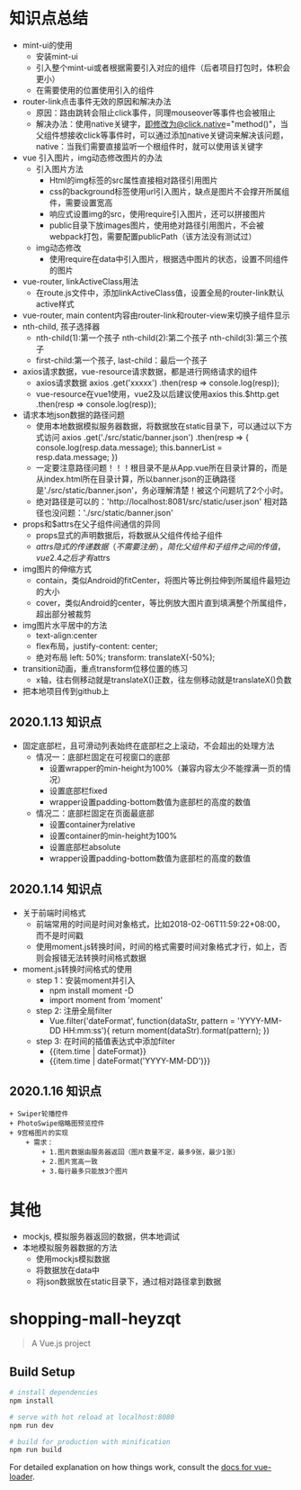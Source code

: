 # 知识点总结

+ mint-ui的使用
    + 安装mint-ui
    + 引入整个mint-ui或者根据需要引入对应的组件（后者项目打包时，体积会更小）
    + 在需要使用的位置使用引入的组件
+ router-link点击事件无效的原因和解决办法
    + 原因：路由跳转会阻止click事件，同理mouseover等事件也会被阻止
    + 解决办法：使用native关键字，即修改为@click.native="method()"，当父组件想接收click等事件时，可以通过添加native关键词来解决该问题，native：当我们需要直接监听一个根组件时，就可以使用该关键字
+ vue 引入图片，img动态修改图片的办法
    + 引入图片方法
        + Html的img标签的src属性直接相对路径引用图片
        + css的background标签使用url引入图片，缺点是图片不会撑开所属组件，需要设置宽高
        + 响应式设置img的src，使用require引入图片，还可以拼接图片
        + public目录下放images图片，使用绝对路径引用图片，不会被webpack打包，需要配置publicPath（该方法没有测试过）
    + img动态修改
        + 使用require在data中引入图片，根据选中图片的状态，设置不同组件的图片
+ vue-router, linkActiveClass用法
    + 在route.js文件中，添加linkActiveClass值，设置全局的router-link默认active样式
+ vue-router, main content内容由router-link和router-view来切换子组件显示
+ nth-child, 孩子选择器
    + nth-child(1):第一个孩子 nth-child(2):第二个孩子 nth-child(3):第三个孩子
    + first-child:第一个孩子, last-child：最后一个孩子
+ axios请求数据，vue-resource请求数据，都是进行网络请求的组件
    + axios请求数据
        axios
        .get('xxxxx')
        .then(resp => console.log(resp));
    + vue-resource在vue1使用，vue2及以后建议使用axios
        this.$http.get
            .then(resp => console.log(resp));
+ 请求本地json数据的路径问题
    + 使用本地数据模拟服务器数据，将数据放在static目录下，可以通过以下方式访问
      axios
      .get('./src/static/banner.json')
      .then(resp => {
        console.log(resp.data.message);
        this.bannerList = resp.data.message;
        })
    + 一定要注意路径问题！！！根目录不是从App.vue所在目录计算的，而是从index.html所在目录计算，所以banner.json的正确路径是'./src/static/banner.json'，务必理解清楚！被这个问题坑了2个小时。
    + 绝对路径是可以的：'http://localhost:8081/src/static/user.json'
      相对路径也没问题：'./src/static/banner.json'
+ props和$attrs在父子组件间通信的异同
    + props显式的声明数据后，将数据从父组件传给子组件
    + $attrs隐式的传递数据（不需要注册），简化父组件和子组件之间的传值，vue2.4之后才有$attrs
+ img图片的伸缩方式
    + contain，类似Android的fitCenter，将图片等比例拉伸到所属组件最短边的大小
    + cover，类似Android的center，等比例放大图片直到填满整个所属组件，超出部分被裁剪
+ img图片水平居中的方法
    + text-align:center
    + flex布局，justify-content: center;
    + 绝对布局
        left: 50%;
        transform: translateX(-50%);
+ transition动画，重点transform位移位置的练习
    + x轴，往右侧移动就是translateX()正数，往左侧移动就是translateX()负数
+ 把本地项目传到github上

## 2020.1.13 知识点
+ 固定底部栏，且可滑动列表始终在底部栏之上滚动，不会超出的处理方法
    + 情况一：底部栏固定在可视窗口的底部
        + 设置wrapper的min-height为100%（兼容内容太少不能撑满一页的情况）
        + 设置底部栏fixed
        + wrapper设置padding-bottom数值为底部栏的高度的数值
    + 情况二：底部栏固定在页面最底部
        + 设置container为relative
        + 设置container的min-height为100%
        + 设置底部栏absolute
        + wrapper设置padding-bottom数值为底部栏的高度的数值

## 2020.1.14 知识点
+ 关于前端时间格式
    + 前端常用的时间是时间对象格式，比如2018-02-06T11:59:22+08:00，而不是时间戳
    + 使用moment.js转换时间，时间的格式需要时间对象格式才行，如上，否则会报错无法转换时间格式数据
+ moment.js转换时间格式的使用
    + step 1：安装moment并引入
        + npm install moment -D
        + import moment from 'moment'
    + step 2: 注册全局filter
        + Vue.filter('dateFormat', function(dataStr, pattern = 'YYYY-MM-DD HH:mm:ss'){
            return moment(dataStr).format(pattern);
        })
    + step 3: 在时间的插值表达式中添加filter
        + {{item.time | dateFormat}}
        + {{item.time | dateFormat('YYYY-MM-DD')}}
## 2020.1.16 知识点
    + Swiper轮播控件
    + PhotoSwipe缩略图预览控件
    + 9宫格图片的实现
        + 需求：
            + 1.图片数据由服务器返回（图片数量不定，最多9张，最少1张）
            + 2.图片宽高一致
            + 3.每行最多只能放3个图片



# 其他
+ mockjs, 模拟服务器返回的数据，供本地调试
+ 本地模拟服务器数据的方法
    + 使用mockjs模拟数据
    + 将数据放在data中
    + 将json数据放在static目录下，通过相对路径拿到数据

# shopping-mall-heyzqt

> A Vue.js project

## Build Setup

``` bash
# install dependencies
npm install

# serve with hot reload at localhost:8080
npm run dev

# build for production with minification
npm run build
```

For detailed explanation on how things work, consult the [docs for vue-loader](http://vuejs.github.io/vue-loader).
